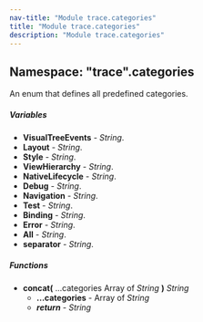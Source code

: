 ```yaml
---
nav-title: "Module trace.categories"
title: "Module trace.categories"
description: "Module trace.categories"
---
```

## Namespace: "trace".categories
An enum that defines all predefined categories.

##### Variables
 - **VisualTreeEvents** - _String_.
 - **Layout** - _String_.
 - **Style** - _String_.
 - **ViewHierarchy** - _String_.
 - **NativeLifecycle** - _String_.
 - **Debug** - _String_.
 - **Navigation** - _String_.
 - **Test** - _String_.
 - **Binding** - _String_.
 - **Error** - _String_.
 - **All** - _String_.
 - **separator** - _String_.

##### Functions
 - **concat(** ...categories Array of _String_ **)** _String_
   - **...categories** - Array of _String_
   - _**return**_ - _String_